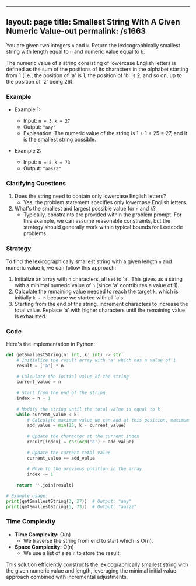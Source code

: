 
---
layout: page
title:  Smallest String With A Given Numeric Value-out
permalink: /s1663
---
You are given two integers `n` and `k`. Return the lexicographically smallest string with length equal to `n` and numeric value equal to `k`.

The numeric value of a string consisting of lowercase English letters is defined as the sum of the positions of its characters in the alphabet starting from 1 (i.e., the position of 'a' is 1, the position of 'b' is 2, and so on, up to the position of 'z' being 26).

### Example
- Example 1:
    - Input: `n = 3`, `k = 27`
    - Output: `"aay"`
    - Explanation: The numeric value of the string is 1 + 1 + 25 = 27, and it is the smallest string possible.
  
- Example 2:
    - Input: `n = 5`, `k = 73`
    - Output: `"aaszz"`

### Clarifying Questions
1. Does the string need to contain only lowercase English letters?
   - Yes, the problem statement specifies only lowercase English letters.
2. What's the smallest and largest possible value for `n` and `k`?
   - Typically, constraints are provided within the problem prompt. For this example, we can assume reasonable constraints, but the strategy should generally work within typical bounds for Leetcode problems.

### Strategy
To find the lexicographically smallest string with a given length `n` and numeric value `k`, we can follow this approach:

1. Initialize an array with `n` characters, all set to 'a'. This gives us a string with a minimal numeric value of `n` (since 'a' contributes a value of 1).
2. Calculate the remaining value needed to reach the target `k`, which is initially `k - n` because we started with all 'a's.
3. Starting from the end of the string, increment characters to increase the total value. Replace 'a' with higher characters until the remaining value is exhausted.

### Code
Here's the implementation in Python:

```python
def getSmallestString(n: int, k: int) -> str:
    # Initialize the result array with 'a' which has a value of 1
    result = ['a'] * n
    
    # Calculate the initial value of the string
    current_value = n
    
    # Start from the end of the string
    index = n - 1
    
    # Modify the string until the total value is equal to k
    while current_value < k:
        # Calculate maximum value we can add at this position, maximum is 25 ('z' - 'a')
        add_value = min(25, k - current_value)
        
        # Update the character at the current index
        result[index] = chr(ord('a') + add_value)
        
        # Update the current total value
        current_value += add_value
        
        # Move to the previous position in the array
        index -= 1
    
    return ''.join(result)

# Example usage:
print(getSmallestString(3, 27))  # Output: "aay"
print(getSmallestString(5, 73))  # Output: "aaszz"
```

### Time Complexity
- **Time Complexity:** O(n) 
  - We traverse the string from end to start which is O(n).
- **Space Complexity:** O(n)
  - We use a list of size `n` to store the result.

This solution efficiently constructs the lexicographically smallest string with the given numeric value and length, leveraging the minimal initial value approach combined with incremental adjustments.